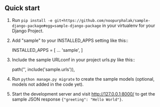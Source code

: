 ## Quick start

1. Run `pip install -e git+https://github.com/noopurphalak/sample-django-package#egg=sample-django-package` in your virtualenv for your Django Project.

2. Add "sample" to your INSTALLED_APPS setting like this::

   INSTALLED_APPS = [
   ...
   'sample',
   ]

3. Include the sample URLconf in your project urls.py like this::

   path('', include('sample.urls')),

4. Run `python manage.py migrate` to create the sample models (optional, models not added in the code yet).

5. Start the development server and visit http://127.0.0.1:8000/ to get the sample JSON response `{"greeting": "Hello World"}`.
